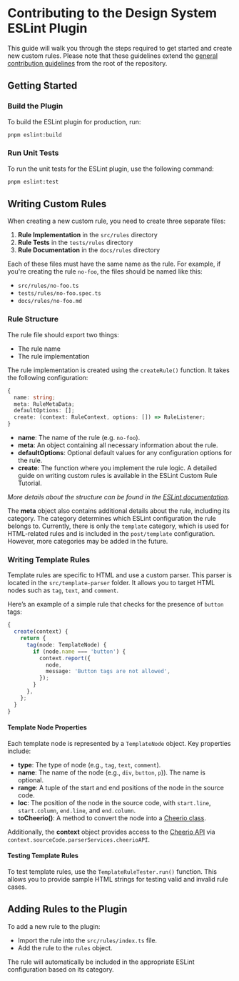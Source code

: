 # Contributing to the Design System ESLint Plugin


This guide will walk you through the steps required to get started and create new custom rules.
Please note that these guidelines extend the [general contribution guidelines](../../CONTRIBUTING.md) from the root of the repository.

## Getting Started

### Build the Plugin

To build the ESLint plugin for production, run:

```bash
pnpm eslint:build
```

### Run Unit Tests

To run the unit tests for the ESLint plugin, use the following command:

```bash
pnpm eslint:test
```

## Writing Custom Rules

When creating a new custom rule, you need to create three separate files:

1. **Rule Implementation** in the `src/rules` directory
2. **Rule Tests** in the `tests/rules` directory 
3. **Rule Documentation** in the `docs/rules` directory

Each of these files must have the same name as the rule.
For example, if you're creating the rule `no-foo`, the files should be named like this:

- `src/rules/no-foo.ts`
- `tests/rules/no-foo.spec.ts`
- `docs/rules/no-foo.md`

### Rule Structure

The rule file should export two things:

- The rule name
- The rule implementation

The rule implementation is created using the `createRule()` function.
It takes the following configuration:

```ts
{
  name: string;
  meta: RuleMetaData;
  defaultOptions: [];
  create: (context: RuleContext, options: []) => RuleListener;
}
```

- **name**: The name of the rule (e.g. `no-foo`).
- **meta**: An object containing all necessary information about the rule.
- **defaultOptions**: Optional default values for any configuration options for the rule.
- **create**: The function where you implement the rule logic. A detailed guide on writing custom rules is available in the ESLint Custom Rule Tutorial.

_More details about the structure can be found in the [ESLint documentation](https://eslint.org/docs/latest/extend/custom-rules#rule-structure)._

The **meta** object also contains additional details about the rule, including its category.
The category determines which ESLint configuration the rule belongs to.
Currently, there is only the `template` category, which is used for HTML-related rules and is included in the `post/template` configuration.
However, more categories may be added in the future.

### Writing Template Rules

Template rules are specific to HTML and use a custom parser.
This parser is located in the `src/template-parser` folder.
It allows you to target HTML nodes such as `tag`, `text`, and `comment`.

Here’s an example of a simple rule that checks for the presence of `button` tags:

```ts
{
  create(context) {
    return {
      tag(node: TemplateNode) {
        if (node.name === 'button') {
          context.report({
            node,
            message: 'Button tags are not allowed',
          });
        }
      },
    };
  }
}
```

#### Template Node Properties

Each template node is represented by a `TemplateNode` object.
Key properties include:

- **type**: The type of node (e.g., `tag`, `text`, `comment`).
- **name**: The name of the node (e.g., `div`, `button`, `p`)). The name is optional.
- **range**: A tuple of the start and end positions of the node in the source code.
- **loc**: The position of the node in the source code, with `start.line`, `start.column`, `end.line`, and `end.column`.
- **toCheerio()**: A method to convert the node into a [Cheerio class](https://cheerio.js.org/docs/api/classes/Cheerio).

Additionally, the **context** object provides access to the [Cheerio API](https://cheerio.js.org/docs/api/interfaces/CheerioAPI) via `context.sourceCode.parserServices.cheerioAPI`.

#### Testing Template Rules

To test template rules, use the `TemplateRuleTester.run()` function.
This allows you to provide sample HTML strings for testing valid and invalid rule cases.

## Adding Rules to the Plugin

To add a new rule to the plugin:
- Import the rule into the `src/rules/index.ts` file.
- Add the rule to the `rules` object.

The rule will automatically be included in the appropriate ESLint configuration based on its category.

